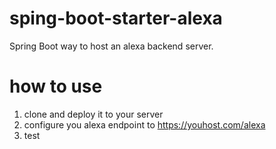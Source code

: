 # sping-boot-starter-alexa
Spring Boot way to host an alexa backend server.
# how to use
1. clone and deploy it to your server
1. configure you alexa endpoint to https://youhost.com/alexa
1. test 
